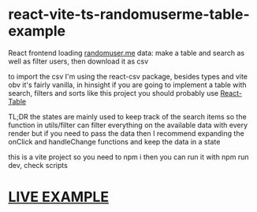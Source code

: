 # react-vite-ts-randomuserme-table-example
React frontend loading [randomuser.me](https://randomuser.me/) data: make a table and search as well as filter users, then download it as csv   

to import the csv I'm using the react-csv package, besides types and vite obv it's fairly vanilla, in hinsight if you are going to implement a table with search, filters and sorts like this project you should probably use [React-Table](https://react-table-v7.tanstack.com/)  

TL;DR the states are mainly used to keep track of the search items so the function in utils/filter can filter everything on the available data with every render but if you need to pass the data then I recommend expanding the onClick and handleChange functions and keep the data in a state  

this is a vite project so you need to npm i then you can run it with npm run dev, check scripts  

# [LIVE EXAMPLE](https://dainty-crostata-b946b2.netlify.app/)